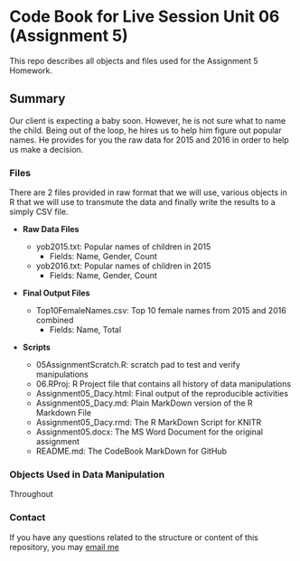 
# Code Book for Live Session Unit 06 (Assignment 5)
This repo describes all objects and files used for the Assignment 5 Homework.

## Summary
Our client is expecting a baby soon. However, he is not sure what to name the child. Being out of the loop, he hires us to help him figure out popular names. He provides for you the raw data for 2015 and 2016 in order to help us make a decision.


### Files
There are 2 files provided in raw format that we will use, various objects in R that we will use to transmute the data and finally write the results to a simply CSV file.

* **Raw Data Files**
	* yob2015.txt: Popular names of children in 2015
		* Fields: Name, Gender, Count
	* yob2016.txt: Popular names of children in 2015
		* Fields: Name, Gender, Count

* **Final Output Files**
	* Top10FemaleNames.csv: Top 10 female names from 2015 and 2016 combined
		* Fields: Name, Total 

* **Scripts**
	* 05AssignmentScratch.R: scratch pad to test and verify manipulations
	* 06.RProj: R Project file that contains all history of data manipulations
	* Assignment05_Dacy.html: Final output of the reproducible activities 
	* Assignment05_Dacy.md: Plain MarkDown version of the R Markdown File
	* Assignment05_Dacy.rmd: The R MarkDown Script for KNITR
	* Assignment05.docx: The MS Word Document for the original assignment
	* README.md: The CodeBook MarkDown for GitHub

### Objects Used in Data Manipulation
Throughout 


### Contact
If you have any questions related to the structure or content of this repository, you may [email me](mailto:ldacy@smu.edu)


